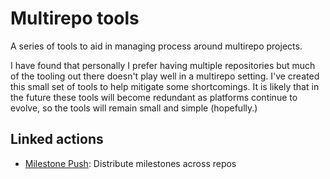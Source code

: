 # Multirepo tools

A series of tools to aid in managing process around multirepo projects.

I have found that personally I prefer having multiple repositories but much of the tooling out there doesn't play well in a multirepo setting. I've created this small set of tools to help mitigate some shortcomings. It is likely that in the future these tools will become redundant as platforms continue to evolve, so the tools will remain small and simple (hopefully.)

## Linked actions

- [Milestone Push](https://github.com/deanhigh/mr-tools-milestone-push-action): Distribute milestones across repos

